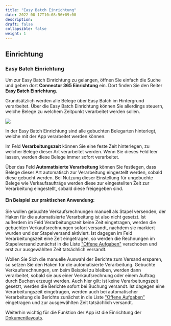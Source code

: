 ```yaml
---
title: "Easy Batch Einrichtung"
date: 2022-08-17T10:08:56+09:00
description: 
draft: false
collapsible: false
weight: 1
---
```

## Einrichtung

### Easy Batch Einrichtung

Um zur Easy Batch Einrichtung zu gelangen, öffnen Sie einfach die Suche und geben dort **Connector 365 Einrichtung** ein.
Dort finden Sie den Reiter **Easy Batch Einrichtung**.

Grundsätzlich werden alle Belege über Easy Batch im Hintergrund verarbeitet.
Über die Easy Batch Einrichtung können Sie allerdings steuern, welche Belege zu welchem Zeitpunkt verarbeitet werden sollen.

![](images/apps/Easy_Batch/de-de/app_setup.png)

In der Easy Batch Einrichtung sind alle gebuchten Belegarten hinterlegt, welche mit der App verarbeitet werden können.

Im Feld **Verarbeitungszeit** können Sie eine feste Zeit hinterlegen, zu welcher Belege dieser Art verarbeitet werden. Wenn Sie dieses Feld leer lassen, werden diese Belege immer sofort verarbeitet.

Über das Feld **Automatisierte Verarbeitung** können Sie festlegen, dass Belege dieser Art automatisch zur Verarbeitung eingestellt werden, sobald diese gebucht werden.
Bei Nutzung dieser Einstellung für ungebuchte Belege wie Verkaufsaufträge werden diese zur eingestellten Zeit zur Verarbeitung eingestellt, sobald diese freigegeben sind.

#### Ein Beispiel zur praktischen Anwendung:
Sie wollen gebuchte Verkaufsrechnungen manuell als Stapel versenden, der Haken für die automatisierte Verarbeitung ist also nicht gesetzt. Ist außerdem im Feld Verarbeitungszeit keine Zeit eingetragen, werden die gebuchten Verkaufsrechnungen sofort versandt, nachdem sie markiert wurden und der Stapelversand aktiviert.
Ist dagegen im Feld Verarbeitungszeit eine Zeit eingetragen, so werden die Rechnungen im Stapelversand zunächst in die Liste ["Offene Aufgaben"](de-de/apps/easy-batch/working-with-easy-batch/open-tasks/) verschoben und erst zur ausgewählten Zeit tatsächlich versandt.

Wollen Sie Sich die manuelle Auswahl der Berichte zum Versand ersparen, so setzen Sie den Haken für die automatisierte Verarbeitung. Gebuchte Verkaufsrechnungen, um beim Beispiel zu bleiben, werden dann verarbeitet, sobald sie aus einer Verkaufsrechnung oder einem Auftrag durch Buchen erzeugt werden.
Auch hier gilt: ist keine Verarbeitungszeit gesetzt, werden die Berichte sofort bei Buchung versandt. Ist dagegen eine Verarbeitungszeit eingetragen, werden auch bei automatischer Verarbeitung die Berichte zunächst in die Liste ["Offene Aufgaben"](de-de/apps/easy-batch/working-with-easy-batch/open-tasks/) eingetragen und zur ausgewählten Zeit tatsächlich versandt.

Weiterhin wichtig für die Funktion der App ist die Einrichtung der [Dokumentlayouts](de-de/apps/easy-batch/first-steps/setup/document-layouts/).